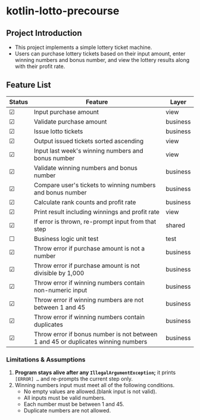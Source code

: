 # kotlin-lotto-precourse

## Project Introduction

- This project implements a simple lottery ticket machine.
- Users can purchase lottery tickets based on their input amount, enter winning numbers and bonus number, and view the
  lottery results along with their profit rate.

## Feature List

| Status  | Feature                                                                           | Layer    |
|---------|-----------------------------------------------------------------------------------|----------|
| &#9745; | Input purchase amount                                                             | view     |
| &#9745; | Validate purchase amount                                                          | business |
| &#9745; | Issue lotto tickets                                                               | business |
| &#9745; | Output issued tickets sorted ascending                                            | view     |
| &#9745; | Input last week's winning numbers and bonus number                                | view     |
| &#9745; | Validate winning numbers and bonus number                                         | business |
| &#9745; | Compare user's tickets to winning numbers and bonus number                        | business |
| &#9745; | Calculate rank counts and profit rate                                             | business |
| &#9745; | Print result including winnings and profit rate                                   | view     |
| &#9745; | If error is thrown, re-prompt input from that step                                | shared   |
| &#9744; | Business logic unit test                                                          | test     |
| &#9745; | Throw error if purchase amount is not a number                                    | business |
| &#9745; | Throw error if purchase amount is not divisible by 1,000                          | business |
| &#9745; | Throw error if winning numbers contain non-numeric input                          | business |
| &#9745; | Throw error if winning numbers are not between 1 and 45                           | business |
| &#9745; | Throw error if winning numbers contain duplicates                                 | business |
| &#9745; | Throw error if bonus number is not between 1 and 45 or duplicates winning numbers | business |

### Limitations & Assumptions

1. **Program stays alive after any `IllegalArgumentException`;** it prints `[ERROR] …` and re-prompts the current step
   only.
2. Winning numbers input must meet all of the following conditions.
    - No empty values are allowed.(blank input is not valid).
    - All inputs must be valid numbers.
    - Each number must be between 1 and 45.
    - Duplicate numbers are not allowed.
